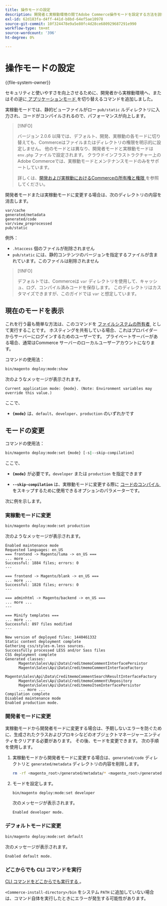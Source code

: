 ```yaml
---
title: 操作モードの設定
description: 開発者と実稼動環境の間でAdobe Commerce操作モードを設定する方法を説明します。 モード切り替えコマンドとセキュリティへの影響について説明します。
exl-id: 62d183fa-d4ff-441d-b8bd-64ef5ae10978
source-git-commit: 10f324478e9a5e80fc4d28ce680929687291e990
workflow-type: tm+mt
source-wordcount: '396'
ht-degree: 0%

---
```


# 操作モードの設定

{{file-system-owner}}

セキュリティと使いやすさを向上させるために、開発者から実稼動環境へ、またはその逆に [&#x200B; アプリケーションモード &#x200B;](../bootstrap/application-modes.md) を切り替えるコマンドを追加しました。

実稼動モードでは、静的ビューファイルがロー `pub/static` ルディレクトリに入力され、コードがコンパイルされるので、パフォーマンスが向上します。

>[!INFO]
>
>バージョン 2.0.6 以降では、デフォルト、開発、実稼動の各モードに切り替えても、Commerceはファイルまたはディレクトリの権限を明示的に設定しません。 他のモードとは異なり、開発者モードと実稼動モードは `env.php` ファイルで設定されます。 クラウドインフラストラクチャー上のAdobe Commerceでは、実稼動モードとメンテナンスモードのみをサポートしています。
>
>詳しくは、[&#x200B; 開発および実稼動におけるCommerceの所有権と権限 &#x200B;](../deployment/file-system-permissions.md) を参照してください。

開発者モードまたは実稼動モードに変更する場合は、次のディレクトリの内容を消去します。

```
var/cache
generated/metadata
generated/code
var/view_preprocessed
pub/static
```

例外：

- `.htaccess` 個のファイルが削除されません
- `pub/static` には、静的コンテンツのバージョンを指定するファイルが含まれています。このファイルは削除されません

>[!INFO]
>
>デフォルトでは、Commerceは `var` ディレクトリを使用して、キャッシュ、ログ、コンパイル済みコードを保存します。 このディレクトリはカスタマイズできますが、このガイドでは `var` と想定しています。

## 現在のモードを表示

これを行う最も簡単な方法は、このコマンドを [&#x200B; ファイルシステムの所有者 &#x200B;](../../installation/prerequisites/file-system/overview.md) として実行することです。 ホスティングを共有している場合、これはプロバイダーからサーバーにログインするためのユーザーです。 プライベートサーバーがある場合、通常はCommerce サーバーのローカルユーザーアカウントになります。

コマンドの使用法：

```bash
bin/magento deploy:mode:show
```

次のようなメッセージが表示されます。

```
Current application mode: {mode}. (Note: Environment variables may override this value.)
```

ここで、

- **`{mode}`** は、`default`、`developer`、`production` のいずれかです

## モードの変更

コマンドの使用法：

```bash
bin/magento deploy:mode:set {mode} [-s|--skip-compilation]
```

ここで、

- **`{mode}`** が必要です。`developer` または `production` を指定できます

- **`--skip-compilation`** は、実稼動モードに変更する際に [&#x200B; コードのコンパイル &#x200B;](../cli/code-compiler.md) をスキップするために使用できるオプションのパラメーターです。

次に例を示します。

### 実稼動モードに変更

```bash
bin/magento deploy:mode:set production
```

次のようなメッセージが表示されます。

```
Enabled maintenance mode
Requested languages: en_US
=== frontend -> Magento/luma -> en_US ===
... more ...
Successful: 1884 files; errors: 0
---

=== frontend -> Magento/blank -> en_US ===
... more ...
Successful: 1828 files; errors: 0
---

=== adminhtml -> Magento/backend -> en_US ===
... more ...
---

=== Minify templates ===
... more ...
Successful: 897 files modified
---

New version of deployed files: 1440461332
Static content deployment complete
Gathering css/styles-m.less sources.
Successfully processed LESS and/or Sass files
CSS deployment complete
Generated classes:
      Magento\Sales\Api\Data\CreditmemoCommentInterfacePersistor
      Magento\Sales\Api\Data\CreditmemoCommentInterfaceFactory
      Magento\Sales\Api\Data\CreditmemoCommentSearchResultInterfaceFactory
      Magento\Sales\Api\Data\CreditmemoComment\Repository
      Magento\Sales\Api\Data\CreditmemoItemInterfacePersistor
      ... more ...
Compilation complete
Disabled maintenance mode
Enabled production mode.
```

### 開発者モードに変更

実稼動モードから開発者モードに変更する場合は、予期しないエラーを防ぐために、生成されたクラスおよびプロキシなどのオブジェクトマネージャーエンティティをクリアする必要があります。 その後、モードを変更できます。 次の手順を使用します。

1. 実稼動モードから開発者モードに変更する場合は、`generated/code` ディレクトリと `generated/metadata` ディレクトリの内容を削除します。

   ```bash
   rm -rf <magento_root>/generated/metadata/* <magento_root>/generated/code/*
   ```

1. モードを設定します。

   ```bash
   bin/magento deploy:mode:set developer
   ```

   次のメッセージが表示されます。

   ```
   Enabled developer mode.
   ```

### デフォルトモードに変更

```bash
bin/magento deploy:mode:set default
```

次のメッセージが表示されます。

```
Enabled default mode.
```

### どこからでも CLI コマンドを実行

[CLI コマンドをどこからでも実行する &#x200B;](../cli/config-cli.md#config-install-cli-first)。

`<Commerce-install-directory>/bin` をシステム `PATH` に追加していない場合は、コマンド自体を実行したときにエラーが発生する可能性があります。
